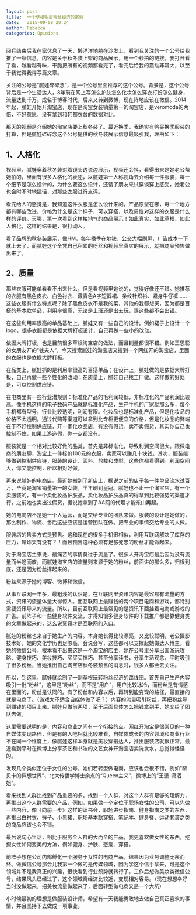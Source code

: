 ```yaml
---
layout: post
title:  一个草根明星粉丝经济的案例
date:   2015-09-08 20:24
author: Rebecca
categories: Opinions
---
```


阅兵结束后我在家休息了一天，懒洋洋地躺在沙发上，看到我关注的一个公号给我推了一条信息，内容是关于秋冬装上架的商品展示，用一个秒拍的链接，我打开看了看，越看越有味，干脆把所有的视频都看完了，看完后给我的震动非常大，以至于我觉得我得写篇文章。

<!-- more -->

关注的公号是“腻娃碎碎念”，是一个公号里面推荐的这个公号。背景是，这个公号背后是一个生活达人，8年前在网上写怎么护肤怎么化妆怎么穿衣打扮怎么健身，流量达到千万。成名于博客时代，后来又转到微博，现在阵地应该在微信。2014年起，腻娃开始开淘宝店，现在是淘宝女装销量第一的淘宝店，是veromoda的两倍，不好意思，没有拿到和韩都衣舍的数据对比。

那天的视频是介绍她的淘宝店要上秋冬装了。最近换季，我确实有购买换季服装的打算，但是腻娃碎碎念这个公号提供的秋冬装展示信息最吸引我，理由如下：

## 1、人格化

视频里，腻娃穿着秋冬装对着镜头边说边展示，视频还会抖，看得出来是她老公帮她拍的，里面有很多人格化的表述，以腻娃第一人称视角去介绍每一件服装，每一个细节是怎么设计的，为什么要这么设计，还请了朋友来试穿谈穿上感受，她老公也会时不时地插话，对那些衣服进行点评。

看完给人的感觉是，我知道这件衣服是怎么设计来的，产品原型在哪，每一个地方都有哪些改进，价格为什么是这个样子，可以穿搭，以及男性对这样的衣服是什么样的评价。天哪，第一次看到这样接地气的商品展示！如此真实、如此草根、如此人格化，这样的结果是，很打动人。

看了品牌的秋冬装展示，像HM，每年换季在地铁、公交大幅刷屏，广告成本一下就上去了，而腻娃这个全凭自己积累的粉丝和视频里真实的展示，就把商品预售做出来了。

## 2、质量

那些衣服可能单看看不出来什么，但是看视频里她说的，觉得好像还不错。她推荐的衣服有黑色皮衣、白色衬衣、藏青色A字短裤裙、条纹针织衫、紧身牛仔裤……这些衣服有什么特点呢？除了黑色皮衣不是我的菜，其他的我都想买，因为都是百搭的基本款单品，利用率很高，无论是上班还是出去玩，穿这些都不会出错。

在这些利用率很高的单品基础上，腻娃又有一些自己的设计。例如裙子上设计一个logo，很多衣服都是依据大牌打板设计，自己再做一些小的改动。

依据大牌打板，也是目前很多草根淘宝店的做法，而且销量都很不错。例如王思聪的女朋友开的“钱夫人”，今天搜索腻娃的淘宝店又搜到一个网红开的淘宝店，里面的衣服也是依据大牌打板。

在品类上，腻娃抓的是利用率很高的百搭单品；在设计上，腻娃做的是依据大牌打板，自己再做一些个性化的改动；在质量上，腻娃自己找工厂做。这样做的好处是，可以控制供应链。

在电商里有一些行业潜规则：标准化产品的毛利润较低，非标准化的产品利润比较高。像手机这样的电子数码产品就是标准化产品，生产手机的厂家就那么多，每个手机都有型号，行业比较透明，利润有限。化妆品也是标准化产品，但是化妆品的价格不太透明，通过代购等渠道可以拿到比专柜更便宜的价格，但是化妆品的弊端在于不好控制供应链，开一家化妆品店，有没有假货、卖不卖假货，其实你自己也控制不住，如果上游造假，你一点都没有。

服装就是一个相对比较好做的品类。首先是非标准化，导致利润空间很大。跟做电商的朋友聊，淘宝上一件标价100元的衣服，卖家可以赚几十块钱。其次，服装能够做到控制供应链，服装的设计、面料、剪裁和成型，这些你都看得到。利润空间大，你又能控制，所以相对好做。

再来说腻娃的电商店。最近她搬到了新店上，据说之前的店子每一件单品流水过百万，毕竟是淘宝销量第一的女装，半年刷到皇冠。腻娃也不止一个淘宝店，有一个卖服装的，有一个卖化妆品护肤品，卖化妆品护肤品真的得拿到比较强势的渠道才行，之前她也卖出过假货，据说她拿到了AA网的代理才能东山再起。

她的电商店不是她一个人运营，而是交给专业的团队来做。服装的设计是她做的，那么制作、物流、售后这些应该是运营团队在做。把专业的事情交给专业的人做。

服装店的售卖方式是预售。这和现在的很多手机很相似，利用互联网解决了库存的压力，屌炸天有没有？！而且预售这种必须有足够死忠的粉丝才能做起来。

对于淘宝店主来说，最痛苦的事情莫过于流量了。很多人开淘宝店最后因为没有流量而半途而废，而腻娃淘宝店的流量则来源于她的粉丝，前面讲的那么多，归根到底，还是因为粉丝撑起来的。

粉丝来源于她的博客、微博和微信。

从事互联网一年多，最粗浅的认识是，在互联网里资讯内容是最容易有流量的方式，资讯的流量体量大得惊人。而互联网上最赚钱的两个项目电商和游戏，都特别需要资讯导来的流量。所以，目前互联网上最常见的是资讯下面挂着电商或游戏的广告。前阵子和一些健身软件交流，才得知很多健身软件的下载推广都是靠健身类的文章做起来的，这么说资讯才是互联网的入口。

腻娃的粉丝也来自于她生产的内容。本身她长得比较漂亮，又比较聪明，老公摄影技术好，她的文化学历也足够高，会说会写，这些都可以支撑起她做达人博主。看她的微信公号，根本看不出来这是一个淘宝的店主，她在公号里分享出国游玩攻略、健身技巧、美妆技巧、买买买技巧、甚至分享读书，分享生活观念，平时吸引了很多粉丝，当她推出自己淘宝店秋冬装预售的消息时，很多人都会去关注。

所以，到这里，腻娃就绘制了一副草根玩转粉丝经济的路线图。首先自己生产内容吸引一批“粉丝”，这里是“粉丝”，而不是“用户”，用户比较冰冷，而粉丝是有情感在里面的，粉丝是认同的。有了粉丝和内容以后，再转到能变现的路径，最直接的就是电商了。（游戏太不适合自媒体做了吧？）内容的流量吸引粉丝，再把粉丝导到赚钱的项目上来。腻娃只做前两项，至于后面具体怎么把钱拿到手，她交给了团队去做。

这里需要说明的是，内容和商业之间有一个衔接的点。网红开淘宝是很常见的一种自媒体变现路径，但是有的人吃相就比较难看，自媒体成长的内容领域和商业行业不在同一个维度上，像腻娃这样本身就是美妆穿搭达人，推出服装店就很正常。最近看到平时在微博上分享茶艺和书法的文艺女神开淘宝店卖洗发水，总觉得怪怪的。

发现几个类似定位于女性的公号，她们若转型做电商，应该也会很不错，例如“黎贝卡的异想世界”、北大传播学博士余点的“Queen主义”，微博上的“王潇-潇洒姐”。

看来找到人群比找到产品重要的多。找到一个人群，对这个人群有足够的理解力，再推出这个人群需要的产品，例如，如果做一个定位于职场女性的公司，可以先做一些内容，像《向前一步》这样的读书会，职场进步指南、健身指南之类的东西，再推出白衬衣、裤子、小黑裙、职场基本款穿搭、笔记本、健身餐、运动套装之类的商品应该也会不错。

最后说句心里话，相比于服务全人群的大而全的产品，我更喜欢做女性的东西，挖掘女性如何变美的方法，例如健身、护肤、恋爱、穿搭。

前阵子想在公司内部孵化一个服务于女性的电商产品，结果因为业务调整无疾而终。做微信公号那会儿我第一个做的是传媒领域，因为学这个信手拿来，可是这个领域并不是我真正的兴趣，很快看到行业颓势就转行了。工作后想做美妆类微信公号，结果风头已经过了，这个领域离经济比较近，变现相对容易。（现在想想幸好当时没做起来，把美妆流量做起来了，后面转型做电商又是一个大坑）

小时候最初的理想是做服装设计师，希望有一天我能勇敢地去做自己真正喜欢的事情，并且坚持下去做成一项事业。